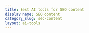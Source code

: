 ```yaml
---
title: Best AI tools for SEO content
display_name: SEO content
category_slug: seo-content
layout: ai-tools
---
```

